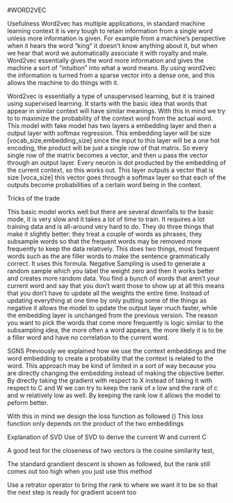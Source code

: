 #WORD2VEC

Usefulness
Word2vec has multiple applications, in standard machine learning context it is very tough to retain information from a single word unless more information is given. For example from a machine’s perspective when it hears the word “king” it doesn’t know anything about it, but when we hear that word we automatically associate it with royalty and male. Word2vec essentially gives the word more information and gives the machine a sort of “intuition” into what a word means. By using word2vec the information is turned from a sparse vector into a dense one, and this allows the machine to do things with it.
 
Word2vec is essentially a type of unsupervised learning, but it is trained using supervised learning. It starts with the basic idea that words that appear in similar context will have similar meanings. With this in mind we try to to maximize the probability of the context word from the actual word. This model with fake model has two layers a embedding layer and then a output layer with softmax regression. This embedding layer will be size [vocab_size,embedding_size] since the input to this layer will be a one hot encoding, the product will be just a single row of that matrix. So every single row of the matrix becomes a vector, and then u pass the vector through an output layer. Every neuron is dot producted by the embedding of the current context, so this works out. This layer outputs a vector that is size [voca_size] this vector goes through a softmax layer so that each of the outputs become probabilities of a certain word being in the context.
 
 Tricks of the trade
 
This basic model works well but there are several downfalls to the basic mode, it is very slow and it takes a lot of time to train. It requires a lot training data and is all-around very hard to do. They do three things that make it slightly better: they treat a couple of words as phrases, they subsample words so that the frequent words may be removed more frequently to keep the data relatively. This does two things, most frequent words such as the are filler words to make the sentence grammatically correct.  It uses this formula. Negative Sampling is used to generate a random sample which you label the weight zero and then it works better and creates more random data. You find a bunch of words that aren’t your current word and say that you don’t want those to show up at all this means that you don’t have to update all the weights the entire time. Instead of updating everything at one time by only putting some of the things as negative it allows the model to update the output layer much faster, while the embedding layer is unchanged from the previous version. The reason you want to pick the words that come more frequently is logic similar to the subsampling idea, the more often a word appears, the more likely it is to be a filler word and have no correlation to the current word.
 
SGNS
Previously we explained how we use the context embeddings and the word embedding to create a probability that the context is related to the word. This approach may be kind of limited in a sort of way because you are directly changing the embedding instead of making the objective better. By directly taking the gradient with respect to X instead of taking it with respect to C and W we can try to keep the rank of x low and the rank of c and w relatively low as well. By keeping the rank low it allows the model to peform better.
 
With this in mind we design the loss function as followed
()
This loss function only depends on the product of the two embeddings
 
Explanation of SVD
Use of SVD to derive the current  W and current C
 
A good test for the closeness of two vectors is the cosine similarity test,
 
 
The standard grandient descent is shown as followed, but the rank still comes out too high when you just use this method
 
Use a retrator operator to bring the rank to where we want it to be so that the next step is ready for gradient acsent too
